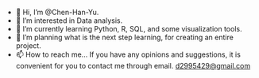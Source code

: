 - 👋 Hi, I’m @Chen-Han-Yu.
- 👀 I’m interested in Data analysis.
- 🌱 I’m currently learning Python, R, SQL, and some visualization tools.
- 💞️ I’m planning what is the next step learning, for creating an entire project. 
- 📫 How to reach me...
     If you have any opinions and suggestions, it is convenient for you to contact me through email.
     d2995429@gmail.com

<!---
Chen-Han-Yu/Chen-Han-Yu is a ✨ special ✨ repository because its `README.md` (this file) appears on your GitHub profile.
You can click the Preview link to take a look at your changes.
--->
